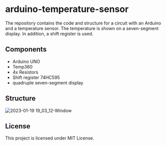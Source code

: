 # arduino-temperature-sensor
The repository contains the code and structure for a circuit with an Arduino and a temperature sensor. 
The temperature is shown on a seven-segment display. In addition, a shift register is used.

## Components 
- Arduino UNO
- Temp360
- 4x Resistors
- Shift register 74HC595
- quadruple seven-segment display

## Structure

![2023-01-19 19_03_12-Window](https://user-images.githubusercontent.com/76434239/213525681-4589ae65-b2e0-458b-aacd-18e7abe5e4ec.png)

## License
This project is licensed under MIT License. 
